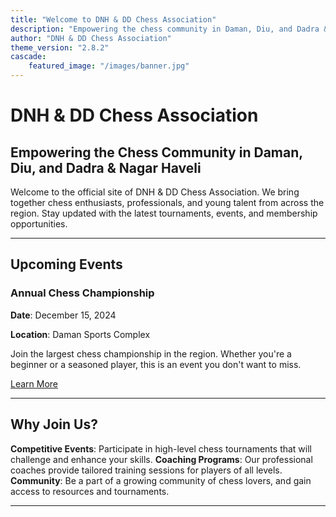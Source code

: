 ```yaml
---
title: "Welcome to DNH & DD Chess Association"
description: "Empowering the chess community in Daman, Diu, and Dadra & Nagar Haveli."
author: "DNH & DD Chess Association"
theme_version: "2.8.2"
cascade:
    featured_image: "/images/banner.jpg"
---
```


# DNH & DD Chess Association

## Empowering the Chess Community in Daman, Diu, and Dadra & Nagar Haveli

Welcome to the official site of DNH & DD Chess Association. We bring together chess enthusiasts, professionals, and young talent from across the region. Stay updated with the latest tournaments, events, and membership opportunities.

---

## Upcoming Events

### Annual Chess Championship

**Date**: December 15, 2024

**Location**: Daman Sports Complex

Join the largest chess championship in the region. Whether you're a beginner or a seasoned player, this is an event you don't want to miss.

[Learn More](/events)

---

## Why Join Us?

**Competitive Events**: Participate in high-level chess tournaments that will challenge and enhance your skills.
**Coaching Programs**: Our professional coaches provide tailored training sessions for players of all levels.
**Community**: Be a part of a growing community of chess lovers, and gain access to resources and tournaments.

---
